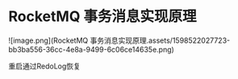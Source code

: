 # RocketMQ 事务消息实现原理

![image.png](RocketMQ 事务消息实现原理.assets/1598522027723-bb3ba556-36cc-4e8a-9499-6c06ce14635e.png)

重启通过RedoLog恢复